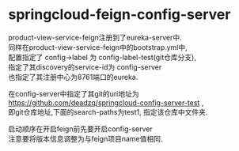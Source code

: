 # springcloud-feign-config-server

product-view-service-feign注册到了eureka-server中. <br>
同样在product-view-service-feign中的bootstrap.yml中, <br>
配置指定了 config->label 为 config-label-test(git仓库分支), <br>
指定了其discovery的service-id为 config-server <br>
也指定了其注册中心为8761端口的eureka.  <br>

在config-server中指定了其git的uri地址为 <br>
https://github.com/deadzq/springcloud-config-server-test ,<br>
即git仓库地址,下面的search-paths为test1, 指定该仓库中文件夹. <br>

启动顺序在开启feign前先要开启config-server <br>
注意要将版本信息调整为与feign项目name值相同. <br>
